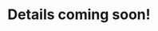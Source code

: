 ---
layout: keynote
inline: false
name: Viviana Patti
affiliation: Dipartimento di Informatica, Università di Torino
title: Details coming soon!
img: assets/img/AIUCD25_logo.png
website: https://www.unito.it/persone/vpatti
---
